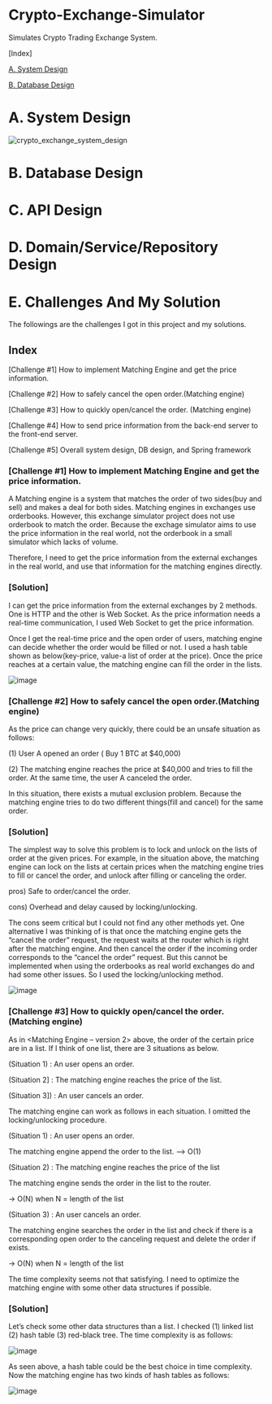 # Crypto-Exchange-Simulator

Simulates Crypto Trading Exchange System.

[Index]

[A. System Design](#a.-system-sesign)

[B. Database Design](#b.-database-design)


# A. System Design

![crypto_exchange_system_design](https://user-images.githubusercontent.com/63962555/158497586-695edab1-d7a5-4fc1-952f-179a42cff68d.jpg)


# B. Database Design

# C. API Design

# D. Domain/Service/Repository Design

# E. Challenges And My Solution

The followings are the challenges I got in this project and my solutions.

## Index

[Challenge #1] How to implement Matching Engine and get the price information.

[Challenge #2] How to safely cancel the open order.(Matching engine)

[Challenge #3] How to quickly open/cancel the order. (Matching engine)

[Challenge #4] How to send price information from the back-end server to the front-end server.

[Challenge #5] Overall system design, DB design, and Spring framework

### [Challenge #1] How to implement Matching Engine and get the price information.

  A Matching engine is a system that matches the order of two sides(buy and sell) and makes a deal for both sides. Matching engines in exchanges use orderbooks.
However, this exchange simulator project does not use orderbook to match the order. Because the exchage simulator aims to use the price information in the real world, not the orderbook in a small simulator which lacks of volume.

  Therefore, I need to get the price information from the external exchanges in the real world, and use that information for the matching engines directly.


### [Solution]

  I can get the price information from the external exchanges by 2 methods. One is HTTP and the other is Web Socket. As the price information needs a real-time communication, I used Web Socket to get the price information.

  Once I get the real-time price and the open order of users, matching engine can decide whether the order would be filled or not. I used a hash table shown as below(key-price, value-a list of order at the price). Once the price reaches at a certain value, the matching engine can fill the order in the lists.

![image](https://user-images.githubusercontent.com/63962555/156721278-33ecb70c-6d4c-48b6-a9ab-fadd4bcb409e.png)

### [Challenge #2] How to safely cancel the open order.(Matching engine)
As the price can change very quickly, there could be an unsafe situation as follows:  

(1) User A opened an order ( Buy 1 BTC at $40,000)   

(2) The matching engine reaches the price at $40,000 and tries to fill the order. At the same time, the user A canceled the order.   
   
In this situation, there exists a mutual exclusion problem. Because the matching engine tries to do two different things(fill and cancel) for the same order.   

### [Solution]
The simplest way to solve this problem is to lock and unlock on the lists of order at the given prices. For example, in the situation above, the matching engine can lock on the lists at certain prices when the matching engine tries to fill or cancel the order, and unlock after filling or canceling the order. 

pros) Safe to order/cancel the order. 

cons) Overhead and delay caused by locking/unlocking.

The cons seem critical but I could not find any other methods yet. One alternative I was thinking of is that once the matching engine gets the “cancel the order” request, the request waits at the router which is right after the matching engine. And then cancel the order if the incoming order corresponds to the “cancel the order” request. But this cannot be implemented when using the orderbooks as real world exchanges do and had some other issues. So I used the locking/unlocking method.

![image](https://user-images.githubusercontent.com/63962555/156720577-9a8de899-9016-456c-8a25-2e4182898259.png)

### [Challenge #3] How to quickly open/cancel the order. (Matching engine)
 As in <Matching Engine – version 2> above, the order of the certain price are in a list. If I think of one list, there are 3 situations as below.
 
(Situation 1) : An user opens an order.

(Situation 2] : The matching engine reaches the price of the list.

(Situation 3]) : An user cancels an order.

The matching engine can work as follows in each situation. I omitted the locking/unlocking procedure.

(Situation 1) : An user opens an order.

The matching engine append the order to the list.  --> O(1)

(Situation 2) : The matching engine reaches the price of the list

The matching engine sends the order in the list to the router.  

-> O(N) when N = length of the list

(Situation 3) : An user cancels an order.

The matching engine searches the order in the list and check if there is a corresponding open order to the canceling request and delete the order if exists.

-> O(N) when N = length of the list

The time complexity seems not that satisfying. I need to optimize the matching engine with some other data structures if possible.

### [Solution]
Let’s check some other data structures than a list. I checked (1) linked list (2) hash table (3) red-black tree. The time complexity is as follows:

![image](https://user-images.githubusercontent.com/63962555/156720794-2de8349c-5c36-45e0-97a0-586edaded7b1.png)

As seen above, a hash table could be the best choice in time complexity. Now the matching engine has two kinds of hash tables as follows:

![image](https://user-images.githubusercontent.com/63962555/156721462-eeb55331-1cd5-4154-9821-025c4983b3d8.png)
